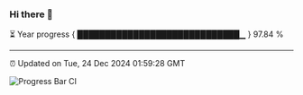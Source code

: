 ### Hi there 👋

⏳ Year progress { █████████████████████████████▁ } 97.84 %

---

⏰ Updated on Tue, 24 Dec 2024 01:59:28 GMT

![Progress Bar CI](https://github.com/IshwaranRudhara/GIT-ACTION/workflows/Progress%20Bar%20CI/badge.svg)
